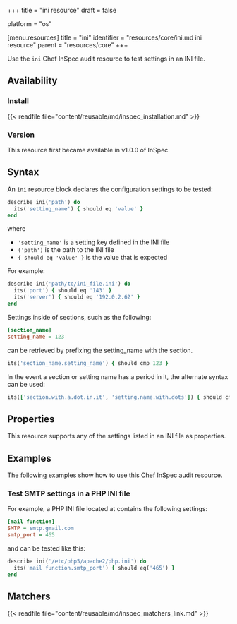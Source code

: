 +++
title = "ini resource"
draft = false

platform = "os"

[menu.resources]
    title = "ini"
    identifier = "resources/core/ini.md ini resource"
    parent = "resources/core"
+++

Use the `ini` Chef InSpec audit resource to test settings in an INI file.

## Availability

### Install

{{< readfile file="content/reusable/md/inspec_installation.md" >}}

### Version

This resource first became available in v1.0.0 of InSpec.

## Syntax

An `ini` resource block declares the configuration settings to be tested:

```ruby
describe ini('path') do
  its('setting_name') { should eq 'value' }
end
```

where

- `'setting_name'` is a setting key defined in the INI file
- `('path')` is the path to the INI file
- `{ should eq 'value' }` is the value that is expected

For example:

```ruby
describe ini('path/to/ini_file.ini') do
  its('port') { should eq '143' }
  its('server') { should eq '192.0.2.62' }
end
```

Settings inside of sections, such as the following:

```ini
[section_name]
setting_name = 123
```

can be retrieved by prefixing the setting_name with the section.

```ruby
its('section_name.setting_name') { should cmp 123 }
```

In the event a section or setting name has a period in it, the alternate syntax can be used:

```ruby
its(['section.with.a.dot.in.it', 'setting.name.with.dots']) { should cmp 'lots-of-dots' }
```

## Properties

This resource supports any of the settings listed in an INI file as properties.

## Examples

The following examples show how to use this Chef InSpec audit resource.

### Test SMTP settings in a PHP INI file

For example, a PHP INI file located at contains the following settings:

```ini
[mail function]
SMTP = smtp.gmail.com
smtp_port = 465
```

and can be tested like this:

```ruby
describe ini('/etc/php5/apache2/php.ini') do
  its('mail function.smtp_port') { should eq('465') }
end
```

## Matchers

{{< readfile file="content/reusable/md/inspec_matchers_link.md" >}}
